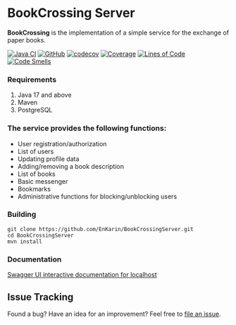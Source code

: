 # BookCrossing Server
**BookCrossing** is the implementation of a simple service for the exchange of paper books.


[![Java CI](https://github.com/EnKarin/BookCrossingServer/actions/workflows/build.yml/badge.svg)](https://github.com/EnKarin/BookCrossingServer/actions/workflows/build.yml)
[![GitHub](https://img.shields.io/badge/license-MIT-green.svg)](https://github.com/EnKarin/BookCrossingServer/blob/master/LICENSE "MIT")
[![codecov](https://codecov.io/gh/EnKarin/BookCrossingServer/branch/master/graph/badge.svg)](https://codecov.io/gh/EnKarin/BookCrossingServer)
[![Coverage](https://sonarcloud.io/api/project_badges/measure?project=io.github.enkarin%3Abookcrossing&metric=coverage)](https://sonarcloud.io/summary/new_code?id=io.github.enkarin%3Abookcrossing)
[![Lines of Code](https://sonarcloud.io/api/project_badges/measure?project=io.github.enkarin%3Abookcrossing&metric=ncloc)](https://sonarcloud.io/summary/new_code?id=io.github.enkarin%3Abookcrossing)
[![Code Smells](https://sonarcloud.io/api/project_badges/measure?project=io.github.enkarin%3Abookcrossing&metric=code_smells)](https://sonarcloud.io/summary/new_code?id=io.github.enkarin%3Abookcrossing)

### Requirements
1. Java 17 and above
2. Maven
3. PostgreSQL
### The service provides the following functions:
- User registration/authorization
- List of users
- Updating profile data
- Adding/removing a book description
- List of books
- Basic messenger
- Bookmarks
- Administrative functions for blocking/unblocking users
### Building
  ~~~ 
  git clone https://github.com/EnKarin/BookCrossingServer.git
  cd BookCrossingServer
  mvn install 
  ~~~
### Documentation
[Swagger UI interactive documentation for localhost](https://localhost:8443/swagger-ui.html)
## Issue Tracking
Found a bug? Have an idea for an improvement? Feel free to [file an issue](../../issues).
